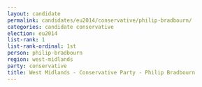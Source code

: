 ```yaml
---
layout: candidate
permalink: candidates/eu2014/conservative/philip-bradbourn/
categories: candidate conservative
election: eu2014
list-rank: 1
list-rank-ordinal: 1st
person: philip-bradbourn
region: west-midlands
party: conservative
title: West Midlands - Conservative Party - Philip Bradbourn
---
```

